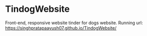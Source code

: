 # TindogWebsite
Front-end, responsive website tinder for dogs website.
Running url: https://singhpratapaayush07.github.io/TindogWebsite/
